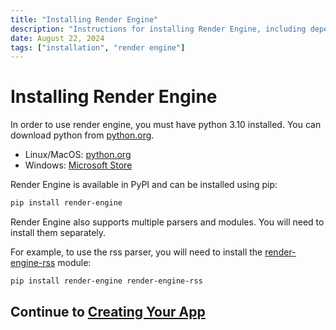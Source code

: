 ```yaml
---
title: "Installing Render Engine"
description: "Instructions for installing Render Engine, including dependencies and additional modules."
date: August 22, 2024
tags: ["installation", "render engine"]
---
```

# Installing Render Engine

In order to use render engine, you must have python 3.10 installed. You can download python from [python.org](https://python.org).

- Linux/MacOS: [python.org](https://python.org)
- Windows: [Microsoft Store](https://apps.microsoft.com/store/detail/python-311/9NRWMJP3717K)

Render Engine is available in PyPI and can be installed using pip:

```bash
pip install render-engine
```

Render Engine also supports multiple parsers and modules. You will need to install them separately.

For example, to use the rss parser, you will need to install the [render-engine-rss] module:

```bash
pip install render-engine render-engine-rss
```

## Continue to [Creating Your App](creating-your-app.md)

[render-engine-rss]: https://pypi.org/project/render-engine-rss/
